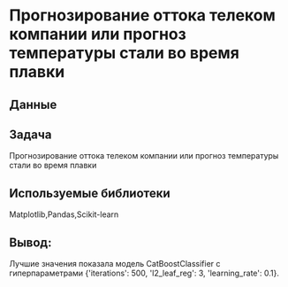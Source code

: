 # Прогнозирование оттока телеком компании или прогноз температуры стали во время плавки


## Данные


## Задача

Прогнозирование оттока телеком компании или прогноз температуры стали во время плавки

## Используемые библиотеки
Matplotlib,Pandas,Scikit-learn

## Вывод:
Лучшие значения показала модель CatBoostClassifier с гиперпараметрами {'iterations': 500, 'l2_leaf_reg': 3, 'learning_rate': 0.1}.
